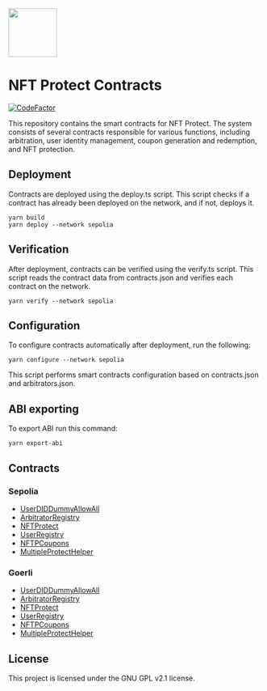 <img src="https://github.com/NFT-Protect/.github/raw/main/profile/git-avatar.png" width="96">

# NFT Protect Contracts

[![CodeFactor](https://www.codefactor.io/repository/github/nftprotect/nftprotect-contracts/badge)](https://www.codefactor.io/repository/github/nftprotect/nftprotect-contracts)

This repository contains the smart contracts for NFT Protect. The system consists of several contracts responsible for various functions, including arbitration, user identity management, coupon generation and redemption, and NFT protection.

## Deployment

Contracts are deployed using the deploy.ts script. This script checks if a contract has already been deployed on the network, and if not, deploys it.
```shell
yarn build
yarn deploy --network sepolia
```

## Verification

After deployment, contracts can be verified using the verify.ts script. This script reads the contract data from contracts.json and verifies each contract on the network.
```shell
yarn verify --network sepolia
```

## Configuration

To configure contracts automatically after deployment, run the following:
```shell
yarn configure --network sepolia
```
This script performs smart contracts configuration based on contracts.json and arbitrators.json.

## ABI exporting
To export ABI run this command:
```shell
yarn export-abi
```

## Contracts
### Sepolia
- [UserDIDDummyAllowAll](https://sepolia.etherscan.io/address/0xc29da1a7998414374c05664fedc90ecbefbe5b2d)
- [ArbitratorRegistry](https://sepolia.etherscan.io/address/0x423f42f53f67356e7bc9093410303c68c8478fe7)
- [NFTProtect](https://sepolia.etherscan.io/address/0xca2eb5a3fb5d74aecbb54fc513f678a95bb42bd4)
- [UserRegistry](https://sepolia.etherscan.io/address/0x771192e571402e4dc96636a72a40863c8daa63c8)
- [NFTPCoupons](https://sepolia.etherscan.io/address/0x46BD8813d9e66b37d99d29241cA58b92C9B0C88f)
- [MultipleProtectHelper](https://sepolia.etherscan.io/address/0xa132acf9a6c67fd429d75ac97933edf4910b8f28)

### Goerli
- [UserDIDDummyAllowAll](https://goerli.etherscan.io/address/0x53FeB2b6C816a88aB192a94113d03c5E17EB1fF2)
- [ArbitratorRegistry](https://goerli.etherscan.io/address/0x094c049f25d6ea178b3262887d37ad9da36b2355)
- [NFTProtect](https://goerli.etherscan.io/address/0x04e41851820f02066341488e03e38187f3c52702)
- [UserRegistry](https://goerli.etherscan.io/address/0x69b34502cc9e31c09b18435f0e01a0f516d3ff3f)
- [NFTPCoupons](https://goerli.etherscan.io/address/0x0D33DF38CFdF1Edd499535c79a68245F94778d6a)
- [MultipleProtectHelper](https://goerli.etherscan.io/address/0xe83c71eb19a45a932e405f57841f08fd26a454b9)

## License

This project is licensed under the GNU GPL v2.1 license.

